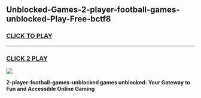 
## Unblocked-Games-2-player-football-games-unblocked-Play-Free-bctf8
<h3>
<a href="https://premium76.site?title=2-player-football-games-unblocked&ref=23A">CLICK TO PLAY</a></h3>
<hr>

<h3>
<a href="https://premium76.site?title=2-player-football-games-unblocked&ref=23A">CLICK 2 PLAY</a>
  
</h3>

<a href="https://premium76.site?title=2-player-football-games-unblocked&ref=23A"><img src="https://clearcache.store/games.png"></a>


**2-player-football-games-unblocked games unblocked: Your Gateway to Fun and Accessible Online Gaming**
